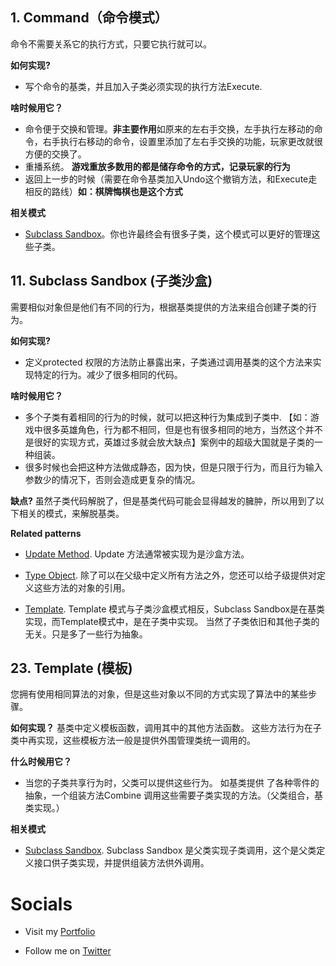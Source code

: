 ## 1. Command（命令模式）
命令不需要关系它的执行方式，只要它执行就可以。

**如何实现?**
* 写个命令的基类，并且加入子类必须实现的执行方法Execute.
  
**啥时候用它？**
* 命令便于交换和管理。**非主要作用**如原来的左右手交换，左手执行左移动的命令，右手执行右移动的命令，设置里添加了左右手交换的功能，玩家更改就很方便的交换了。
* 重播系统。 **游戏重放多数用的都是储存命令的方式，记录玩家的行为**
* 返回上一步的时候（需要在命令基类加入Undo这个撤销方法，和Execute走相反的路线）**如：棋牌悔棋也是这个方式**

**相关模式**
* [Subclass Sandbox](#11-subclass-sandbox)。你也许最终会有很多子类，这个模式可以更好的管理这些子类。


## 11. Subclass Sandbox (子类沙盒)
需要相似对象但是他们有不同的行为，根据基类提供的方法来组合创建子类的行为。

**如何实现?**
* 定义protected 权限的方法防止暴露出来，子类通过调用基类的这个方法来实现特定的行为。减少了很多相同的代码。

**啥时候用它？**
* 多个子类有着相同的行为的时候，就可以把这种行为集成到子类中. 【如：游戏中很多英雄角色，行为都不相同，但是也有很多相同的地方，当然这个并不是很好的实现方式，英雄过多就会放大缺点】案例中的超级大国就是子类的一种组装。
* 很多时候也会把这种方法做成静态，因为快，但是只限于行为，而且行为输入参数少的情况下，否则会造成更复杂的情况。 

**缺点?**
虽然子类代码解脱了，但是基类代码可能会显得越发的臃肿，所以用到了以下相关的模式，来解脱基类。

**Related patterns**

* [Update Method](#9-update-method). Update 方法通常被实现为是沙盒方法。

* [Type Object](#12-type-object). 除了可以在父级中定义所有方法之外，您还可以给子级提供对定义这些方法的对象的引用。

* [Template](#23-template). Template 模式与子类沙盒模式相反，Subclass Sandbox是在基类实现，而Template模式中，是在子类中实现。  当然了子类依旧和其他子类的无关。只是多了一些行为抽象。

## 23. Template (模板)
您拥有使用相同算法的对象，但是这些对象以不同的方式实现了算法中的某些步骤。

**如何实现？**
基类中定义模板函数，调用其中的其他方法函数。 这些方法行为在子类中再实现，这些模板方法一般是提供外围管理类统一调用的。

**什么时候用它？**
* 当您的子类共享行为时，父类可以提供这些行为。 如基类提供 了各种零件的抽象，一个组装方法Combine 调用这些需要子类实现的方法。（父类组合，基类实现。）

**相关模式**
* [Subclass Sandbox](#11-subclass-sandbox). Subclass Sandbox 是父类实现子类调用，这个是父类定义接口供子类实现，并提供组装方法供外调用。

# Socials

* Visit my [Portfolio](https://www.habrador.com)

* Follow me on [Twitter](https://twitter.com/eriknordeus)